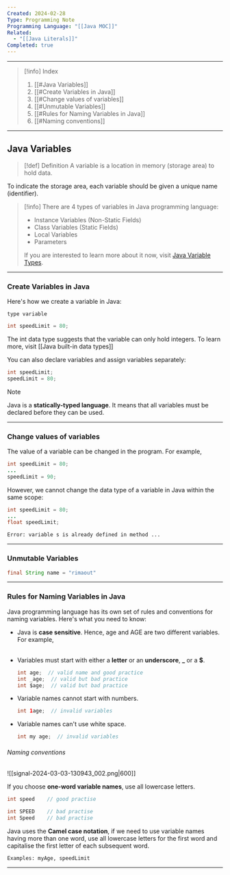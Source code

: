 ```yaml
---
Created: 2024-02-28
Type: Programming Note
Programming Language: "[[Java MOC]]"
Related:
  - "[[Java Literals]]"
Completed: true
---
```

---

>[!info] Index
>1. [[#Java Variables]]
>2. [[#Create Variables in Java]]
>3. [[#Change values of variables]]
>4. [[#Unmutable Variables]]
>5. [[#Rules for Naming Variables in Java]]
>6. [[#Naming conventions]]

---
## Java Variables

>[!def] Definition
>A variable is a location in memory (storage area) to hold data.

To indicate the storage area, each variable should be given a unique name (identifier). 

>[!info]
There are 4 types of variables in Java programming language:
>- Instance Variables (Non-Static Fields)
>- Class Variables (Static Fields)
>- Local Variables
>- Parameters
>
>If you are interested to learn more about it now, visit [Java Variable Types](https://docs.oracle.com/javase/tutorial/java/nutsandbolts/variables.html).

---
### Create Variables in Java

Here's how we create a variable in Java:

```
type variable
```

```java
int speedLimit = 80;
```

The int data type suggests that the variable can only hold integers. To learn more, visit [[Java built-in data types]]

You can also declare variables and assign variables separately:

```java
int speedLimit;
speedLimit = 80;
```

>[!Note] 
>Java is a **statically-typed language**. It means that all variables must be declared before they can be used.

---
### Change values of variables

The value of a variable can be changed in the program. For example,

```java
int speedLimit = 80;
...
speedLimit = 90;
```

However, we cannot change the data type of a variable in Java within the same scope:

```java
int speedLimit = 80;
...
float speedLimit;
```

```
Error: variable s is already defined in method ...
```

---
### Unmutable Variables

```java
final String name = "rimaout"
```

---
### Rules  for Naming Variables in Java

Java programming language has its own set of rules and conventions for naming variables. Here's what you need to know:

- Java is **case sensitive**. Hence, age and AGE are two different variables. For example,  
     
- Variables must start with either a **letter** or an **underscore**, **\_** or a **$**.
    ```java
    int age;  // valid name and good practice
    int _age;  // valid but bad practice
    int $age;  // valid but bad practice
    ```
    
- Variable names cannot start with numbers.
    ```java
    int 1age;  // invalid variables
    ```
    
- Variable names can't use white space. 
    ```java
    int my age;  // invalid variables
    ```
    
###### Naming conventions

![[signal-2024-03-03-130943_002.png|600]]

If you choose **one-word variable names**, use all lowercase letters. 
```java
int speed    // good practise

int SPEED    // bad practise
int Speed    // bad practise
```

Java uses the **Camel case notation**, if we need to use variable names having more than one word, use all lowercase letters for the first word and capitalise the first letter of each subsequent word.  
```
Examples: myAge, speedLimit
```

---